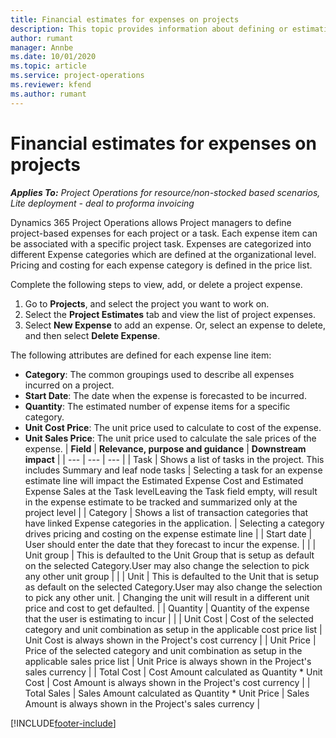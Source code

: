 ```yaml
---
title: Financial estimates for expenses on projects
description: This topic provides information about defining or estimating project-based expenses.
author: rumant
manager: Annbe
ms.date: 10/01/2020
ms.topic: article
ms.service: project-operations
ms.reviewer: kfend 
ms.author: rumant
---
```


# Financial estimates for expenses on projects
_**Applies To:** Project Operations for resource/non-stocked based scenarios, Lite deployment - deal to proforma invoicing_

Dynamics 365 Project Operations allows Project managers to define project-based expenses for each project or a task. Each expense item can be associated with a specific project task. Expenses are categorized into different Expense categories which are defined at the organizational level. Pricing and costing for each expense category is defined in the price list. 

Complete the following steps to view, add, or delete a project expense.

1. Go to **Projects**, and select the project you want to work on.
2. Select the **Project Estimates** tab and view the list of project expenses.
3. Select **New Expense** to add an expense. Or, select an expense to delete, and then select **Delete Expense**.

The following attributes are defined for each expense line item:

- **Category**: The common groupings used to describe all expenses incurred on a project.
- **Start Date**: The date when the expense is forecasted to be incurred.
- **Quantity**: The estimated number of expense items for a specific category.
- **Unit Cost Price**: The unit price used to calculate to cost of the expense.
- **Unit Sales Price**: The unit price used to calculate the sale prices of the expense.
| **Field** | **Relevance, purpose and guidance** | **Downstream impact** |
| --- | --- | --- |
| Task | Shows a list of tasks in the project. This includes Summary and leaf node tasks | Selecting a task for an expense estimate line will impact the Estimated Expense Cost and Estimated Expense Sales at the Task levelLeaving the Task field empty, will result in the expense estimate to be tracked and summarized only at the project level |
| Category | Shows a list of transaction categories that have linked Expense categories in the application. | Selecting a category drives pricing and costing on the expense estimate line |
| Start date | User should enter the date that they forecast to incur the expense. |
 |
| Unit group | This is defaulted to the Unit Group that is setup as default on the selected Category.User may also change the selection to pick any other unit group |
 |
| Unit | This is defaulted to the Unit that is setup as default on the selected Category.User may also change the selection to pick any other unit. | Changing the unit will result in a different unit price and cost to get defaulted. |
| Quantity | Quantity of the expense that the user is estimating to incur |
 |
| Unit Cost | Cost of the selected category and unit combination as setup in the applicable cost price list | Unit Cost is always shown in the Project&#39;s cost currency |
| Unit Price | Price of the selected category and unit combination as setup in the applicable sales price list | Unit Price is always shown in the Project&#39;s sales currency |
| Total Cost | Cost Amount calculated as Quantity \* Unit Cost | Cost Amount is always shown in the Project&#39;s cost currency |
| Total Sales | Sales Amount calculated as Quantity \* Unit Price | Sales Amount is always shown in the Project&#39;s sales currency |


[!INCLUDE[footer-include](../includes/footer-banner.md)]
